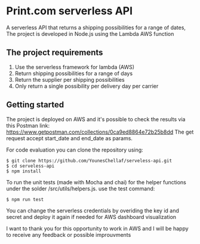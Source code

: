 # Print.com serverless API
A serverless API that returns a shipping possibilities for a range of dates, The project is developed in Node.js using the Lambda AWS function

## The project requirements
1. Use the serverless framework for lambda (AWS)
2. Return shipping possibilities for a range of days
3. Return the supplier per shipping possibilities
4. Only return a single possibility per delivery day per carrier

## Getting started

The project is deployed on AWS and it's possible to check the results via this Postman link: https://www.getpostman.com/collections/0ca9ed8864e72b25b8dd
The get request accept start_date and end_date as params.

For code evaluation you can clone the repository using: 

    $ git clone https://github.com/YounesChellaf/serveless-api.git
    $ cd serveless-api
    $ npm install
    
To run the unit tests (made with Mocha and chai) for the helper functions under the solder /src/utils/helpers.js. use the test command: 

    $ npm run test
  
    
You can change the serverless credentials by overiding the key id and secret and deploy it again if needed for AWS dashboard visualization 

I want to thank you for this opportunity to work in AWS and I will be happy to receive any feedback or possible improuvments

